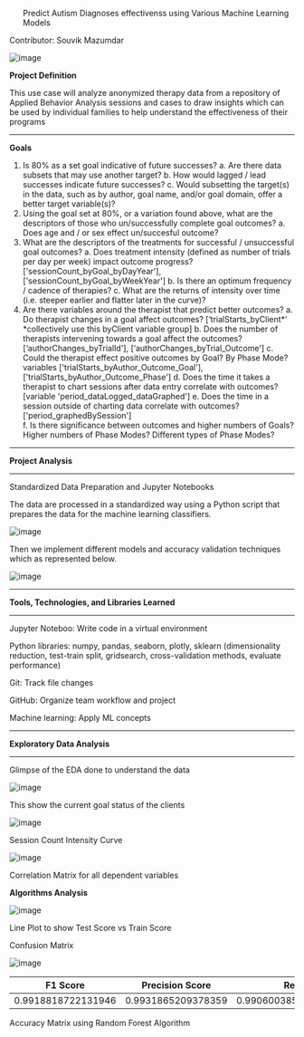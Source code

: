 <ul> Predict Autism Diagnoses effectivenss using Various Machine Learning Models </ul>

Contributor: Souvik Mazumdar

![image](https://user-images.githubusercontent.com/8531740/116724901-d711fe00-a9fe-11eb-9f00-154c6591434b.png)

<strong>Project Definition</strong>

This use case will analyze anonymized therapy data from a repository of Applied Behavior Analysis sessions and cases to draw insights which can be used by individual families to help understand the effectiveness of their programs

<hr/>

<strong>Goals</strong>

1)	Is 80% as a set goal indicative of future successes? 
a.	Are there data subsets that may use another target? 
b.	How would lagged / lead successes indicate future successes? 
c.	Would subsetting the target(s) in the data, such as by author, goal name, and/or goal domain, offer a better target variable(s)?  
2)	Using the goal set at 80%, or a variation found above, what are the descriptors of those who un/successfully complete goal outcomes? 
a.	Does age and / or sex effect un/succesful outcome? 
3)	What are the descriptors of the treatments for successful / unsuccessful goal outcomes?
a.	Does treatment intensity (defined as number of trials per day per week) impact outcome progress? ['sessionCount_byGoal_byDayYear'], ['sessionCount_byGoal_byWeekYear']
b.	Is there an optimum frequency / cadence of therapies? 
c.	What are the returns of intensity over time (i.e. steeper earlier and flatter later in the curve)?
4)	Are there variables around the therapist that predict better outcomes? 
a.	Do therapist changes in a goal affect outcomes? [‘trialStarts_byClient*’ *collectively use this byClient variable group]
b.	Does the number of therapists intervening towards a goal affect the outcomes? [‘authorChanges_byTrialId'], [‘authorChanges_byTrial_Outcome']
c.	Could the therapist effect positive outcomes by Goal? By Phase Mode? variables ['trialStarts_byAuthor_Outcome_Goal'], ['trialStarts_byAuthor_Outcome_Phase']
d.	Does the time it takes a therapist to chart sessions after data entry correlate with outcomes? [variable 'period_dataLogged_dataGraphed']
e.	Does the time in a session outside of charting data correlate with outcomes? ['period_graphedBySession']	
f.	Is there significance between outcomes and higher numbers of Goals? Higher numbers of Phase Modes? Different types of Phase Modes?

<hr/>

<strong> Project Analysis </strong>

<hr/>

Standardized Data Preparation and Jupyter Notebooks

The data are processed in a standardized way using a Python script that prepares the data for the machine learning classifiers.

![image](https://user-images.githubusercontent.com/8531740/116727103-c2833500-aa01-11eb-982a-4c07591da381.png)

 Then we implement different models and accuracy validation techniques which as represented below.

![image](https://user-images.githubusercontent.com/8531740/116727663-7a184700-aa02-11eb-84ec-01c3821405c3.png)

<hr />

<strong>Tools, Technologies, and Libraries Learned</strong>

<hr />

Jupyter Noteboo: Write code in a virtual environment

Python libraries</bold>: numpy, pandas, seaborn, plotly, sklearn (dimensionality reduction, test-train split, gridsearch, cross-validation methods, evaluate performance)

Git: Track file changes

GitHub: Organize team workflow and project

Machine learning: Apply ML concepts

<hr />

<strong> Exploratory Data Analysis </strong>

<hr />

Glimpse of the EDA done to understand the data

![image](https://user-images.githubusercontent.com/8531740/116728367-733e0400-aa03-11eb-8e8b-390361cdecf7.png)

This show the current goal status of the clients

![image](https://user-images.githubusercontent.com/8531740/116728670-d334aa80-aa03-11eb-8f46-ae1c1b3e452f.png)
 
Session Count Intensity Curve
 
![image](https://user-images.githubusercontent.com/8531740/116728788-f95a4a80-aa03-11eb-8f49-be86a6657cf2.png)

Correlation Matrix for all dependent variables

<strong> Algorithms Analysis </strong>

![image](https://user-images.githubusercontent.com/8531740/116728922-27d82580-aa04-11eb-80d4-a9320cc567b6.png)

Line Plot to show Test Score vs Train Score

Confusion Matrix

![image](https://user-images.githubusercontent.com/8531740/116729050-5229e300-aa04-11eb-82cb-abf07bb788da.png)

| F1 Score      | Precision Score         | Recall Score  |
| ------------- |:-------------:| -----:|
| 0.9918818722131946     | 0.9931865209378359 |0.9906003851387001 |

Accuracy Matrix using Random Forest Algorithm


